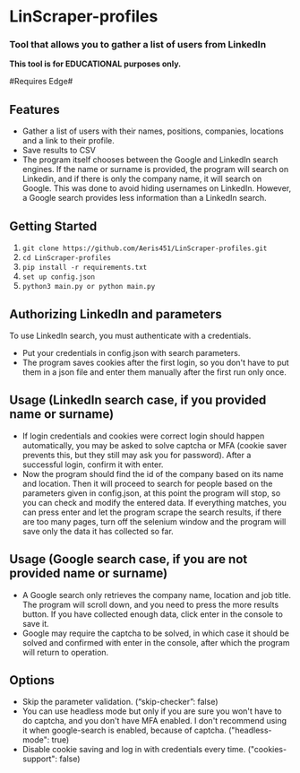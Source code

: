 ﻿# LinScraper-profiles
### Tool that allows you to gather a list of users from LinkedIn

**This tool is for EDUCATIONAL purposes only.**

#Requires Edge#

## Features
* Gather a list of users with their names, positions, companies, locations and a link to their profile.
* Save results to CSV
* The program itself chooses between the Google and LinkedIn search engines. If the name or surname is provided, the program will search on Linkedin, and if there is only the company name, it will search on Google. This was done to avoid hiding usernames on LinkedIn. However, a Google search provides less information than a LinkedIn search.

## Getting Started
1. `git clone https://github.com/Aeris451/LinScraper-profiles.git`
2. `cd LinScraper-profiles`
3. `pip install -r requirements.txt`
4. `set up config.json`
5. `python3 main.py or python main.py`


## Authorizing LinkedIn and parameters
To use LinkedIn search, you must authenticate with a credentials. 
* Put your credentials in config.json with search parameters.
* The program saves cookies after the first login, so you don't have to put them in a json file and enter them manually after the first run only once.

## Usage (LinkedIn search case, if you provided name or surname)
* If login credentials and cookies were correct login should happen automatically, you may be asked to solve captcha or MFA (cookie saver prevents this, but they still may ask you for password). After a successful login, confirm it with enter. 
* Now the program should find the id of the company based on its name and location. Then it will proceed to search for people based on the parameters given in config.json, at this point the program will stop, so you can check and modify the entered data. If everything matches, you can press enter and let the program scrape the search results, if there are too many pages, turn off the selenium window and the program will save only the data it has collected so far.

## Usage (Google search case, if you are not provided name or surname)
* A Google search only retrieves the company name, location and job title. The program will scroll down, and you need to press the more results button. If you have collected enough data, click enter in the console to save it.
* Google may require the captcha to be solved, in which case it should be solved and confirmed with enter in the console, after which the program will return to operation.
  
## Options 
* Skip the parameter validation. (“skip-checker”: false) 
* You can use headless mode but only if you are sure you won't have to do captcha, and you don't have MFA enabled. I don't recommend using it when google-search is enabled, because of captcha. ("headless-mode": true)
* Disable cookie saving and log in with credentials every time. ("cookies-support": false)
